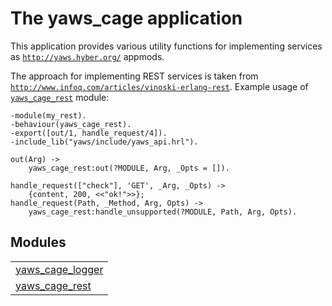 

# The yaws_cage application #

This application provides various utility functions for
implementing services as [`http://yaws.hyber.org/`](http://yaws.hyber.org/) appmods.

The approach for implementing REST services is taken
from [`http://www.infoq.com/articles/vinoski-erlang-rest`](http://www.infoq.com/articles/vinoski-erlang-rest).
Example usage of [`yaws_cage_rest`](http://github.com/erisata/yaws_cage/blob/master/doc/yaws_cage_rest.md) module:

```
-module(my_rest).
-behaviour(yaws_cage_rest).
-export([out/1, handle_request/4]).
-include_lib("yaws/include/yaws_api.hrl").

out(Arg) ->
    yaws_cage_rest:out(?MODULE, Arg, _Opts = []).

handle_request(["check"], 'GET', _Arg, _Opts) ->
    {content, 200, <<"ok!">>};
handle_request(Path, _Method, Arg, Opts) ->
    yaws_cage_rest:handle_unsupported(?MODULE, Path, Arg, Opts).
```


## Modules ##


<table width="100%" border="0" summary="list of modules">
<tr><td><a href="http://github.com/erisata/yaws_cage/blob/master/doc/yaws_cage_logger.md" class="module">yaws_cage_logger</a></td></tr>
<tr><td><a href="http://github.com/erisata/yaws_cage/blob/master/doc/yaws_cage_rest.md" class="module">yaws_cage_rest</a></td></tr></table>

